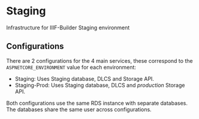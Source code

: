 # Staging

Infrastructure for IIIF-Builder Staging environment

## Configurations

There are 2 configurations for the 4 main services, these correspond to the `ASPNETCORE_ENVIRONMENT` value for each environment:

* Staging: Uses Staging database, DLCS and Storage API.
* Staging-Prod: Uses Staging database, DLCS and _production_ Storage API. 

Both configurations use the same RDS instance with separate databases. The databases share the same user across configurations.
